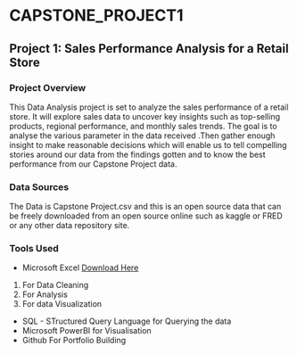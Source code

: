 # CAPSTONE_PROJECT1

## Project 1: Sales Performance Analysis for a Retail Store

### Project Overview
This Data Analysis project is set to analyze the sales performance of a retail store. It will explore sales data to uncover key insights such as top-selling products, regional 
performance, and monthly sales trends. The goal is to analyse the various parameter in the data received .Then gather enough insight to make reasonable decisions which will enable us to tell compelling stories around our data from the findings gotten and to know the best performance from our Capstone Project data.

### Data Sources
The Data is Capstone Project.csv and this is an open source data that can be freely downloaded from an open source online such as kaggle or FRED or any other data repository site.

### Tools Used
- Microsoft Excel [Download Here](https://wwwmicrosoft.com)
1. For Data Cleaning
2. For Analysis
3. For data Visualization

- SQL - STructured Query Language for Querying the data
- Microsoft PowerBI for Visualisation
- Github For Portfolio Building
